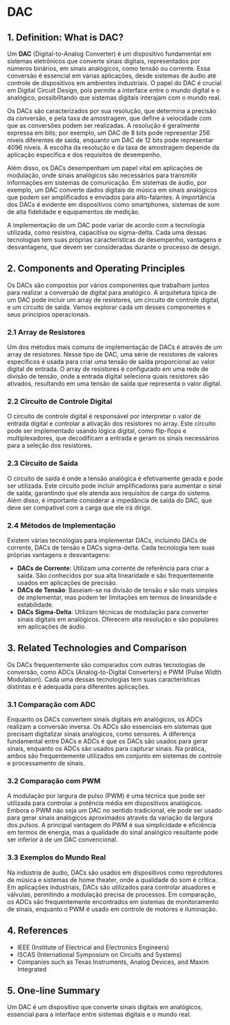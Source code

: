 # DAC

## 1. Definition: What is **DAC**?
Um **DAC** (Digital-to-Analog Converter) é um dispositivo fundamental em sistemas eletrônicos que converte sinais digitais, representados por números binários, em sinais analógicos, como tensão ou corrente. Essa conversão é essencial em várias aplicações, desde sistemas de áudio até controle de dispositivos em ambientes industriais. O papel do DAC é crucial em Digital Circuit Design, pois permite a interface entre o mundo digital e o analógico, possibilitando que sistemas digitais interajam com o mundo real.

Os DACs são caracterizados por sua resolução, que determina a precisão da conversão, e pela taxa de amostragem, que define a velocidade com que as conversões podem ser realizadas. A resolução é geralmente expressa em bits; por exemplo, um DAC de 8 bits pode representar 256 níveis diferentes de saída, enquanto um DAC de 12 bits pode representar 4096 níveis. A escolha da resolução e da taxa de amostragem depende da aplicação específica e dos requisitos de desempenho.

Além disso, os DACs desempenham um papel vital em aplicações de modulação, onde sinais analógicos são necessários para transmitir informações em sistemas de comunicação. Em sistemas de áudio, por exemplo, um DAC converte dados digitais de música em sinais analógicos que podem ser amplificados e enviados para alto-falantes. A importância dos DACs é evidente em dispositivos como smartphones, sistemas de som de alta fidelidade e equipamentos de medição.

A implementação de um DAC pode variar de acordo com a tecnologia utilizada, como resistiva, capacitiva ou sigma-delta. Cada uma dessas tecnologias tem suas próprias características de desempenho, vantagens e desvantagens, que devem ser consideradas durante o processo de design.

## 2. Components and Operating Principles
Os DACs são compostos por vários componentes que trabalham juntos para realizar a conversão de digital para analógico. A arquitetura típica de um DAC pode incluir um array de resistores, um circuito de controle digital, e um circuito de saída. Vamos explorar cada um desses componentes e seus princípios operacionais.

### 2.1 Array de Resistores
Um dos métodos mais comuns de implementação de DACs é através de um array de resistores. Nesse tipo de DAC, uma série de resistores de valores específicos é usada para criar uma tensão de saída proporcional ao valor digital de entrada. O array de resistores é configurado em uma rede de divisão de tensão, onde a entrada digital seleciona quais resistores são ativados, resultando em uma tensão de saída que representa o valor digital.

### 2.2 Circuito de Controle Digital
O circuito de controle digital é responsável por interpretar o valor de entrada digital e controlar a ativação dos resistores no array. Este circuito pode ser implementado usando lógica digital, como flip-flops e multiplexadores, que decodificam a entrada e geram os sinais necessários para a seleção dos resistores.

### 2.3 Circuito de Saída
O circuito de saída é onde a tensão analógica é efetivamente gerada e pode ser utilizada. Este circuito pode incluir amplificadores para aumentar o sinal de saída, garantindo que ele atenda aos requisitos de carga do sistema. Além disso, é importante considerar a impedância de saída do DAC, que deve ser compatível com a carga que ele irá dirigir.

### 2.4 Métodos de Implementação
Existem várias tecnologias para implementar DACs, incluindo DACs de corrente, DACs de tensão e DACs sigma-delta. Cada tecnologia tem suas próprias vantagens e desvantagens:

- **DACs de Corrente**: Utilizam uma corrente de referência para criar a saída. São conhecidos por sua alta linearidade e são frequentemente usados em aplicações de precisão.
- **DACs de Tensão**: Baseiam-se na divisão de tensão e são mais simples de implementar, mas podem ter limitações em termos de linearidade e estabilidade.
- **DACs Sigma-Delta**: Utilizam técnicas de modulação para converter sinais digitais em analógicos. Oferecem alta resolução e são populares em aplicações de áudio.

## 3. Related Technologies and Comparison
Os DACs frequentemente são comparados com outras tecnologias de conversão, como ADCs (Analog-to-Digital Converters) e PWM (Pulse Width Modulation). Cada uma dessas tecnologias tem suas características distintas e é adequada para diferentes aplicações.

### 3.1 Comparação com ADC
Enquanto os DACs convertem sinais digitais em analógicos, os ADCs realizam a conversão inversa. Os ADCs são essenciais em sistemas que precisam digitalizar sinais analógicos, como sensores. A diferença fundamental entre DACs e ADCs é que os DACs são usados para gerar sinais, enquanto os ADCs são usados para capturar sinais. Na prática, ambos são frequentemente utilizados em conjunto em sistemas de controle e processamento de sinais.

### 3.2 Comparação com PWM
A modulação por largura de pulso (PWM) é uma técnica que pode ser utilizada para controlar a potência média em dispositivos analógicos. Embora o PWM não seja um DAC no sentido tradicional, ele pode ser usado para gerar sinais analógicos aproximados através da variação da largura dos pulsos. A principal vantagem do PWM é sua simplicidade e eficiência em termos de energia, mas a qualidade do sinal analógico resultante pode ser inferior à de um DAC convencional.

### 3.3 Exemplos do Mundo Real
Na indústria de áudio, DACs são usados em dispositivos como reprodutores de música e sistemas de home theater, onde a qualidade do som é crítica. Em aplicações industriais, DACs são utilizados para controlar atuadores e válvulas, permitindo a modulação precisa de processos. Em comparação, os ADCs são frequentemente encontrados em sistemas de monitoramento de sinais, enquanto o PWM é usado em controle de motores e iluminação.

## 4. References
- IEEE (Institute of Electrical and Electronics Engineers)
- ISCAS (International Symposium on Circuits and Systems)
- Companies such as Texas Instruments, Analog Devices, and Maxim Integrated

## 5. One-line Summary
Um DAC é um dispositivo que converte sinais digitais em analógicos, essencial para a interface entre sistemas digitais e o mundo real.